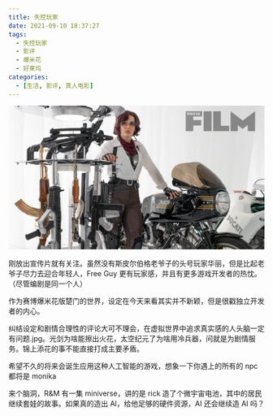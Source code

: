 ```yaml
---
title: 失控玩家
date: 2021-09-10 18:37:27
tags:
  - 失控玩家
  - 影评
  - 爆米花
  - 好莱坞
categories:
  - [生活, 影评, 真人电影]
---
```


![](../image/p2600185312.webp)

刚放出宣传片就有关注。虽然没有斯皮尔伯格老爷子的头号玩家华丽，但是比起老爷子尽力去迎合年轻人，Free Guy 更有玩家感，并且有更多游戏开发者的热忱。（尽管编剧是同一个人）

作为赛博爆米花版楚门的世界，设定在今天来看其实并不新颖，但是很戳独立开发者的内心。

纠结设定和剧情合理性的评论大可不理会，在虚拟世界中追求真实感的人头脑一定有问题.jpg。光剑为啥能擦出火花，太空纪元了为啥用冷兵器，问就是为剧情服务。锦上添花的事不能直接打成主要矛盾。

希望不久的将来会诞生应用这种人工智能的游戏，想象一下你遇上的所有的 npc 都将是 monika

来个脑洞，R&M 有一集 miniverse，讲的是 rick 造了个微宇宙电池，其中的居民继续套娃的故事。如果真的造出 AI，给他足够的硬件资源，AI 还会继续造 AI 吗？
